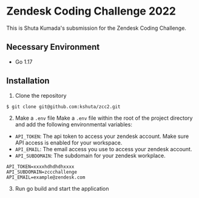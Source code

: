 # Zendesk Coding Challenge 2022
This is Shuta Kumada's subsmission for the Zendesk Coding Challenge.

## Necessary Environment
- Go 1.17

## Installation
1. Clone the repository
```
$ git clone git@github.com:kshuta/zcc2.git
```

2. Make a `.env` file
Make a `.env` file within the root of the project directory and add the following environmental variables:
- `API_TOKEN`: The api token to access your zendesk account. Make sure API access is enabled for your workspace.
- `API_EMAIL`: The email access you use to access your zendesk account.
- `API_SUBDOMAIN`: The subdomain for your zendesk workplace.
```
API_TOKEN=xxxxhdhdhdhxxxx
API_SUBDOMAIN=zccchallenge
API_EMAIL=example@zendesk.com
```

3. Run go build and start the application
```


